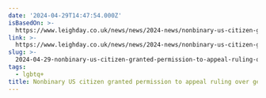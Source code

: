 ```yaml
---
date: '2024-04-29T14:47:54.000Z'
isBasedOn: >-
  https://www.leighday.co.uk/news/news/2024-news/nonbinary-us-citizen-granted-permission-to-appeal-ruling-over-gender-recognition-certificate/
link: >-
  https://www.leighday.co.uk/news/news/2024-news/nonbinary-us-citizen-granted-permission-to-appeal-ruling-over-gender-recognition-certificate/
slug: >-
  2024-04-29-nonbinary-us-citizen-granted-permission-to-appeal-ruling-over-gender-recogn
tags:
  - lgbtq+
title: Nonbinary US citizen granted permission to appeal ruling over gender recogn
---
```


